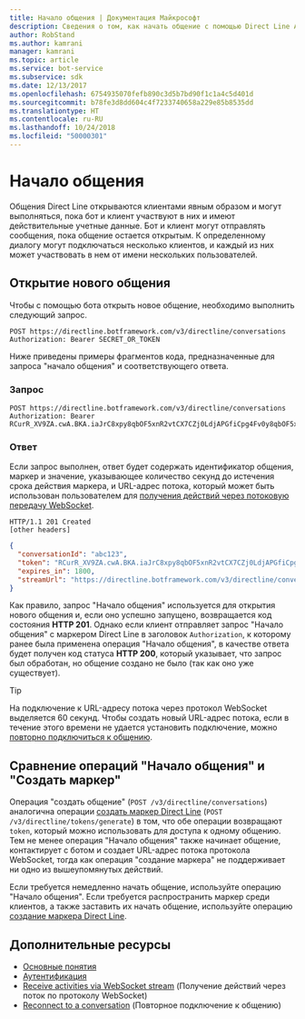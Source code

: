 ```yaml
---
title: Начало общения | Документация Майкрософт
description: Сведения о том, как начать общение с помощью Direct Line API 3.0.
author: RobStand
ms.author: kamrani
manager: kamrani
ms.topic: article
ms.service: bot-service
ms.subservice: sdk
ms.date: 12/13/2017
ms.openlocfilehash: 6754935070fefb890c3d5b7bd90f1c1a4c5d401d
ms.sourcegitcommit: b78fe3d8dd604c4f7233740658a229e85b8535dd
ms.translationtype: HT
ms.contentlocale: ru-RU
ms.lasthandoff: 10/24/2018
ms.locfileid: "50000301"
---
```

# <a name="start-a-conversation"></a>Начало общения

Общения Direct Line открываются клиентами явным образом и могут выполняться, пока бот и клиент участвуют в них и имеют действительные учетные данные. Бот и клиент могут отправлять сообщения, пока общение остается открытым. К определенному диалогу могут подключаться несколько клиентов, и каждый из них может участвовать в нем от имени нескольких пользователей.

## <a name="open-a-new-conversation"></a>Открытие нового общения

Чтобы с помощью бота открыть новое общение, необходимо выполнить следующий запрос.

```http
POST https://directline.botframework.com/v3/directline/conversations
Authorization: Bearer SECRET_OR_TOKEN
```

Ниже приведены примеры фрагментов кода, предназначенные для запроса "начало общения" и соответствующего ответа.

### <a name="request"></a>Запрос

```http
POST https://directline.botframework.com/v3/directline/conversations
Authorization: Bearer RCurR_XV9ZA.cwA.BKA.iaJrC8xpy8qbOF5xnR2vtCX7CZj0LdjAPGfiCpg4Fv0y8qbOF5xPGfiCpg4Fv0y8qqbOF5x8qbOF5xn
```

### <a name="response"></a>Ответ

Если запрос выполнен, ответ будет содержать идентификатор общения, маркер и значение, указывающее количество секунд до истечения срока действия маркера, и URL-адрес потока, который может быть использован пользователем для [получения действий через потоковую передачу WebSocket](bot-framework-rest-direct-line-3-0-receive-activities.md#connect-via-websocket).

```http
HTTP/1.1 201 Created
[other headers]
```

```json
{
  "conversationId": "abc123",
  "token": "RCurR_XV9ZA.cwA.BKA.iaJrC8xpy8qbOF5xnR2vtCX7CZj0LdjAPGfiCpg4Fv0y8qbOF5xPGfiCpg4Fv0y8qqbOF5x8qbOF5xn",
  "expires_in": 1800,
  "streamUrl": "https://directline.botframework.com/v3/directline/conversations/abc123/stream?t=RCurR_XV9ZA.cwA..."
}
```

Как правило, запрос "Начало общения" используется для открытия нового общения и, если оно успешно запущено, возвращается код состояния **HTTP 201**. Однако если клиент отправляет запрос "Начало общения" с маркером Direct Line в заголовок `Authorization`, к которому ранее была применена операция "Начало общения", в качестве ответа будет получен код статуса **HTTP 200**, который указывает, что запрос был обработан, но общение создано не было (так как оно уже существует).

> [!TIP]
> На подключение к URL-адресу потока через протокол WebSocket выделяется 60 секунд. Чтобы создать новый URL-адрес потока, если в течение этого времени не удается установить подключение, можно [повторно подключиться к общению](bot-framework-rest-direct-line-3-0-reconnect-to-conversation.md).

## <a name="start-conversation-versus-generate-token"></a>Сравнение операций "Начало общения" и "Создать маркер"

Операция "создать общение" (`POST /v3/directline/conversations`) аналогична операции [создать маркер Direct Line](bot-framework-rest-direct-line-3-0-authentication.md#generate-token) (`POST /v3/directline/tokens/generate`) в том, что обе операции возвращают `token`, который можно использовать для доступа к одному общению. Тем не менее операция "Начало общения" также начинает общение, контактирует с ботом и создает URL-адрес потока протокола WebSocket, тогда как операция "создание маркера" не поддерживает ни одно из вышеупомянутых действий. 

Если требуется немедленно начать общение, используйте операцию "Начало общения". Если требуется распространить маркер среди клиентов, а также заставить их начать общение, используйте операцию [создание маркера Direct Line](bot-framework-rest-direct-line-3-0-authentication.md#generate-token). 

## <a name="additional-resources"></a>Дополнительные ресурсы

- [Основные понятия](bot-framework-rest-direct-line-3-0-concepts.md)
- [Аутентификация](bot-framework-rest-direct-line-3-0-authentication.md)
- [Receive activities via WebSocket stream](bot-framework-rest-direct-line-3-0-receive-activities.md#connect-via-websocket) (Получение действий через поток по протоколу WebSocket)
- [Reconnect to a conversation](bot-framework-rest-direct-line-3-0-reconnect-to-conversation.md) (Повторное подключение к общению)